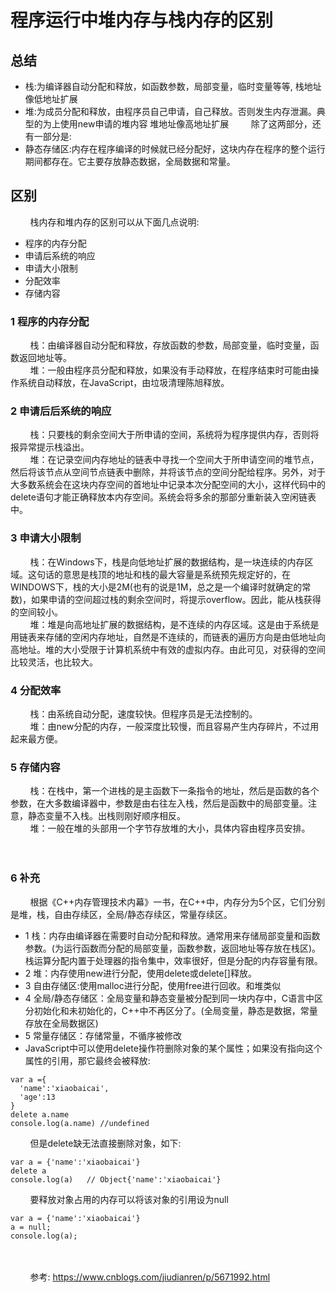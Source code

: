 # 程序运行中堆内存与栈内存的区别
## 总结
* 栈:为编译器自动分配和释放，如函数参数，局部变量，临时变量等等, 栈地址像低地址扩展
* 堆:为成员分配和释放，由程序员自己申请，自己释放。否则发生内存泄漏。典型的为上使用new申请的堆内容 堆地址像高地址扩展
&nbsp;&nbsp;&nbsp;&nbsp;&nbsp;&nbsp;&nbsp;&nbsp;除了这两部分，还有一部分是:<br>
* 静态存储区:内存在程序编译的时候就已经分配好，这块内存在程序的整个运行期间都存在。它主要存放静态数据，全局数据和常量。
## 区别
&nbsp;&nbsp;&nbsp;&nbsp;&nbsp;&nbsp;&nbsp;&nbsp;栈内存和堆内存的区别可以从下面几点说明:<br>
* 程序的内存分配
* 申请后系统的响应
* 申请大小限制
* 分配效率
* 存储内容
### 1 程序的内存分配
&nbsp;&nbsp;&nbsp;&nbsp;&nbsp;&nbsp;&nbsp;&nbsp;栈：由编译器自动分配和释放，存放函数的参数，局部变量，临时变量，函数返回地址等。<br>
&nbsp;&nbsp;&nbsp;&nbsp;&nbsp;&nbsp;&nbsp;&nbsp;堆：一般由程序员分配和释放，如果没有手动释放，在程序结束时可能由操作系统自动释放，在JavaScript，由垃圾清理陈旭释放。<br>
### 2 申请后后系统的响应
&nbsp;&nbsp;&nbsp;&nbsp;&nbsp;&nbsp;&nbsp;&nbsp;栈：只要栈的剩余空间大于所申请的空间，系统将为程序提供内存，否则将报异常提示栈溢出。<br>
&nbsp;&nbsp;&nbsp;&nbsp;&nbsp;&nbsp;&nbsp;&nbsp;堆：在记录空间内存地址的链表中寻找一个空间大于所申请空间的堆节点，然后将该节点从空间节点链表中删除，并将该节点的空间分配给程序。另外，对于大多数系统会在这块内存空间的首地址中记录本次分配空间的大小，这样代码中的delete语句才能正确释放本内存空间。系统会将多余的那部分重新装入空闲链表中。<br>
### 3 申请大小限制
&nbsp;&nbsp;&nbsp;&nbsp;&nbsp;&nbsp;&nbsp;&nbsp;栈：在Windows下，栈是向低地址扩展的数据结构，是一块连续的内存区域。这句话的意思是栈顶的地址和栈的最大容量是系统预先规定好的，在WINDOWS下，栈的大小是2M(也有的说是1M，总之是一个编译时就确定的常数)，如果申请的空间超过栈的剩余空间时，将提示overflow。因此，能从栈获得的空间较小。<br>
&nbsp;&nbsp;&nbsp;&nbsp;&nbsp;&nbsp;&nbsp;&nbsp;堆：堆是向高地址扩展的数据结构，是不连续的内存区域。这是由于系统是用链表来存储的空闲内存地址，自然是不连续的，而链表的遍历方向是由低地址向高地址。堆的大小受限于计算机系统中有效的虚拟内存。由此可见，对获得的空间比较灵活，也比较大。<br>
### 4 分配效率
&nbsp;&nbsp;&nbsp;&nbsp;&nbsp;&nbsp;&nbsp;&nbsp;栈：由系统自动分配，速度较快。但程序员是无法控制的。<br>
&nbsp;&nbsp;&nbsp;&nbsp;&nbsp;&nbsp;&nbsp;&nbsp;堆：由new分配的内存，一般深度比较慢，而且容易产生内存碎片，不过用起来最方便。<br>
### 5 存储内容
&nbsp;&nbsp;&nbsp;&nbsp;&nbsp;&nbsp;&nbsp;&nbsp;栈：在栈中，第一个进栈的是主函数下一条指令的地址，然后是函数的各个参数，在大多数编译器中，参数是由右往左入栈，然后是函数中的局部变量。注意，静态变量不入栈。出栈则刚好顺序相反。<br>
&nbsp;&nbsp;&nbsp;&nbsp;&nbsp;&nbsp;&nbsp;&nbsp;堆：一般在堆的头部用一个字节存放堆的大小，具体内容由程序员安排。<br>
&nbsp;&nbsp;&nbsp;&nbsp;&nbsp;&nbsp;&nbsp;&nbsp;<br><br>
### 6 补充
&nbsp;&nbsp;&nbsp;&nbsp;&nbsp;&nbsp;&nbsp;&nbsp;根据《C++内存管理技术内幕》一书，在C++中，内存分为5个区，它们分别是堆，栈，自由存续区，全局/静态存续区，常量存续区。<br>
* 1 栈：内存由编译器在需要时自动分配和释放。通常用来存储局部变量和函数参数。(为运行函数而分配的局部变量，函数参数，返回地址等存放在栈区)。栈运算分配内置于处理器的指令集中，效率很好，但是分配的内存容量有限。
* 2 堆：内存使用new进行分配，使用delete或delete[]释放。
* 3 自由存储区:使用malloc进行分配，使用free进行回收。和堆类似
* 4 全局/静态存储区：全局变量和静态变量被分配到同一块内存中，C语言中区分初始化和未初始化的，C++中不再区分了。(全局变量，静态是数据，常量存放在全局数据区)
* 5 常量存储区：存储常量，不循序被修改
*   JavaScript中可以使用delete操作符删除对象的某个属性；如果没有指向这个属性的引用，那它最终会被释放:
```
var a ={
  'name':'xiaobaicai',
  'age':13
}
delete a.name
console.log(a.name) //undefined
```
&nbsp;&nbsp;&nbsp;&nbsp;&nbsp;&nbsp;&nbsp;&nbsp;但是delete缺无法直接删除对象，如下:<br>
```
var a = {'name':'xiaobaicai'}
delete a
console.log(a)   // Object{'name':'xiaobaicai'}
```
&nbsp;&nbsp;&nbsp;&nbsp;&nbsp;&nbsp;&nbsp;&nbsp;要释放对象占用的内存可以将该对象的引用设为null<br>
```
var a = {'name':'xiaobaicai'}
a = null;
console.log(a);
```
&nbsp;&nbsp;&nbsp;&nbsp;&nbsp;&nbsp;&nbsp;&nbsp;<br><br>
&nbsp;&nbsp;&nbsp;&nbsp;&nbsp;&nbsp;&nbsp;&nbsp;参考: https://www.cnblogs.com/jiudianren/p/5671992.html<br>
